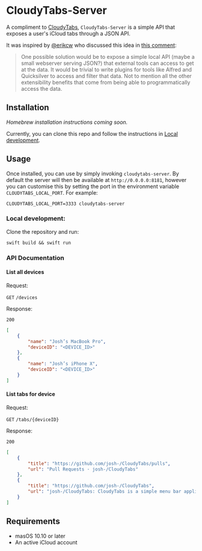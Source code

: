 # CloudyTabs-Server

A compliment to [CloudyTabs](https://github.com/josh-/CloudyTabs), `CloudyTabs-Server` is a simple API that exposes a user's iCloud tabs through a JSON API.

It was inspired by [@erikcw](https://github.com/erikcw) who discussed this idea in [this comment](https://github.com/josh-/CloudyTabs/issues/41#issuecomment-351824882):

> One possible solution would be to expose a simple local API (maybe a small webserver serving JSON?) that external tools can access to get at the data. It would be trivial to write plugins for tools like Alfred and Quicksilver to access and filter that data. Not to mention all the other extensibility benefits that come from being able to programmatically access the data.

## Installation

_Homebrew installation instructions coming soon._

Currently, you can clone this repo and follow the instructions in [Local development](#Local-development).

## Usage

Once installed, you can use by simply invoking `cloudytabs-server`. By default the server will then be available at `http://0.0.0.0:8181`, however you can customise this by setting the port in the environment variable `CLOUDYTABS_LOCAL_PORT`. For example:

    CLOUDYTABS_LOCAL_PORT=3333 cloudytabs-server

### Local development:

Clone the repository and run:

    swift build && swift run

### API Documentation

#### List all devices
Request:

`GET` `/devices`

Response:

`200`
```json
[
    {
        "name": "Josh’s MacBook Pro",
        "deviceID": "<DEVICE_ID>"
    },
    {
        "name": "Josh’s iPhone X",
        "deviceID": "<DEVICE_ID>"
    }
]
```

#### List tabs for device
Request:

`GET` `/tabs/{deviceID}`

Response:

`200`
```json
[
    {
        "title": "https://github.com/josh-/CloudyTabs/pulls",
        "url": "Pull Requests · josh-/CloudyTabs"
    },
    {
        "title": "https://github.com/josh-/CloudyTabs",
        "url": "josh-/CloudyTabs: CloudyTabs is a simple menu bar application that lists your iCloud Tabs."
    }
]
```

## Requirements

- masOS 10.10 or later
- An active iCloud account
